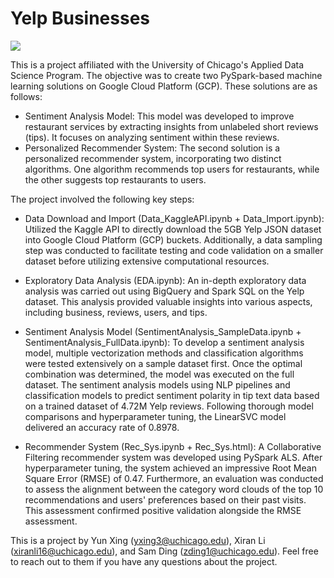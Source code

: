 # Yelp Businesses 

![](Pres_first_page.png)

This is a project affiliated with the University of Chicago's Applied Data Science Program. The objective was to create two PySpark-based machine learning solutions on Google Cloud Platform (GCP). These solutions are as follows:

- Sentiment Analysis Model: This model was developed to improve restaurant services by extracting insights from unlabeled short reviews (tips). It focuses on analyzing sentiment within these reviews.
- Personalized Recommender System: The second solution is a personalized recommender system, incorporating two distinct algorithms. One algorithm recommends top users for restaurants, while the other suggests top restaurants to users.

The project involved the following key steps:

- Data Download and Import (Data_KaggleAPI.ipynb + Data_Import.ipynb): Utilized the Kaggle API to directly download the 5GB Yelp JSON dataset into Google Cloud Platform (GCP) buckets. Additionally, a data sampling step was conducted to facilitate testing and code validation on a smaller dataset before utilizing extensive computational resources.

- Exploratory Data Analysis (EDA.ipynb): An in-depth exploratory data analysis was carried out using BigQuery and Spark SQL on the Yelp dataset. This analysis provided valuable insights into various aspects, including business, reviews, users, and tips.

- Sentiment Analysis Model (SentimentAnalysis_SampleData.ipynb + SentimentAnalysis_FullData.ipynb): To develop a sentiment analysis model, multiple vectorization methods and classification algorithms were tested extensively on a sample dataset first. Once the optimal combination was determined, the model was executed on the full dataset. The sentiment analysis models using NLP pipelines and classification models to predict sentiment polarity in tip text data based on a trained dataset of 4.72M Yelp reviews. Following thorough model comparisons and hyperparameter tuning, the LinearSVC model delivered an accuracy rate of 0.8978.

- Recommender System (Rec_Sys.ipynb + Rec_Sys.html): A Collaborative Filtering recommender system was developed using PySpark ALS. After hyperparameter tuning, the system achieved an impressive Root Mean Square Error (RMSE) of 0.47. Furthermore, an evaluation was conducted to assess the alignment between the category word clouds of the top 10 recommendations and users' preferences based on their past visits. This assessment confirmed positive validation alongside the RMSE assessment.

This is a project by Yun Xing ([yxing3@uchicago.edu](mailto:yxing3@uchicago.edu)), Xiran Li ([xiranli16@uchicago.edu](mailto:xiranli16@uchicago.edu)), and Sam Ding ([zding1@uchicago.edu](mailto:zding1@uchicago.edu)). 
Feel free to reach out to them if you have any questions about the project.
